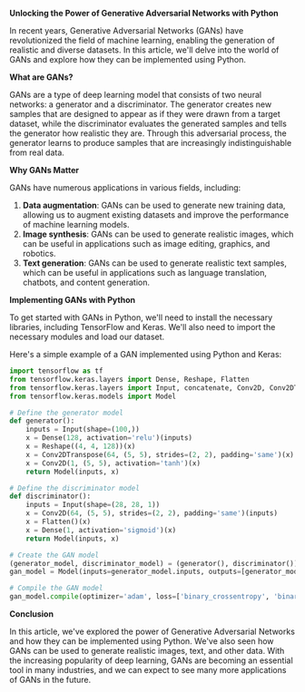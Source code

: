 **Unlocking the Power of Generative Adversarial Networks with Python**

In recent years, Generative Adversarial Networks (GANs) have revolutionized the field of machine learning, enabling the generation of realistic and diverse datasets. In this article, we'll delve into the world of GANs and explore how they can be implemented using Python.

**What are GANs?**

GANs are a type of deep learning model that consists of two neural networks: a generator and a discriminator. The generator creates new samples that are designed to appear as if they were drawn from a target dataset, while the discriminator evaluates the generated samples and tells the generator how realistic they are. Through this adversarial process, the generator learns to produce samples that are increasingly indistinguishable from real data.

**Why GANs Matter**

GANs have numerous applications in various fields, including:

1. **Data augmentation**: GANs can be used to generate new training data, allowing us to augment existing datasets and improve the performance of machine learning models.
2. **Image synthesis**: GANs can be used to generate realistic images, which can be useful in applications such as image editing, graphics, and robotics.
3. **Text generation**: GANs can be used to generate realistic text samples, which can be useful in applications such as language translation, chatbots, and content generation.

**Implementing GANs with Python**

To get started with GANs in Python, we'll need to install the necessary libraries, including TensorFlow and Keras. We'll also need to import the necessary modules and load our dataset.

Here's a simple example of a GAN implemented using Python and Keras:
```python
import tensorflow as tf
from tensorflow.keras.layers import Dense, Reshape, Flatten
from tensorflow.keras.layers import Input, concatenate, Conv2D, Conv2DTranspose
from tensorflow.keras.models import Model

# Define the generator model
def generator():
    inputs = Input(shape=(100,))
    x = Dense(128, activation='relu')(inputs)
    x = Reshape((4, 4, 128))(x)
    x = Conv2DTranspose(64, (5, 5), strides=(2, 2), padding='same')(x)
    x = Conv2D(1, (5, 5), activation='tanh')(x)
    return Model(inputs, x)

# Define the discriminator model
def discriminator():
    inputs = Input(shape=(28, 28, 1))
    x = Conv2D(64, (5, 5), strides=(2, 2), padding='same')(inputs)
    x = Flatten()(x)
    x = Dense(1, activation='sigmoid')(x)
    return Model(inputs, x)

# Create the GAN model
(generator_model, discriminator_model) = (generator(), discriminator())
gan_model = Model(inputs=generator_model.inputs, outputs=[generator_model.output, discriminator_model(generator_model.output)])

# Compile the GAN model
gan_model.compile(optimizer='adam', loss=['binary_crossentropy', 'binary_crossentropy'])
```
**Conclusion**

In this article, we've explored the power of Generative Adversarial Networks and how they can be implemented using Python. We've also seen how GANs can be used to generate realistic images, text, and other data. With the increasing popularity of deep learning, GANs are becoming an essential tool in many industries, and we can expect to see many more applications of GANs in the future.